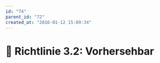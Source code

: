 ```yaml
---
id: "74"
parent_id: "72"
created_at: "2016-01-12 15:09:34"
---
```


# 📜 Richtlinie 3.2: Vorhersehbar